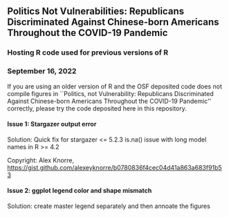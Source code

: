 ## Politics Not Vulnerabilities: Republicans Discriminated Against Chinese-born Americans Throughout the COVID-19 Pandemic
### Hosting R code used for previous versions of R
### September 16, 2022

If you are using an older version of R and the OSF deposited code does not compile figures in ``Politics, not Vulnerability: Republicans Discriminated Against Chinese-born Americans Throughout the COVID-19 Pandemic'' correctly, please try the code deposited here in this repository.

#### Issue 1: Stargazer output error

Solution: Quick fix for stargazer <= 5.2.3 is.na() issue with long model names in R >= 4.2

Copyright: Alex Knorre, https://gist.github.com/alexeyknorre/b0780836f4cec04d41a863a683f91b53


#### Issue 2: ggplot legend color and shape mismatch

Solution: create master legend separately and then annoate the figures
